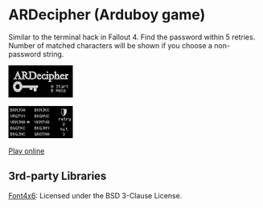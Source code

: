 # ARDecipher (Arduboy game)

Similar to the terminal hack in Fallout 4. Find the password within 5 retries. Number of matched characters will be shown if you choose a non-password string.

![screenshot_01](imgs/screenshot_01.png)

![screenshot_02](imgs/screenshot_02.png)

[Play online](https://felipemanga.github.io/ProjectABE/?url=https://github.com/databhor/ARDecipher/releases/download/v1.0.0/ARDecipher.hex)

## 3rd-party Libraries

[Font4x6](https://github.com/filmote/Font4x6): Licensed under the BSD 3-Clause License.

